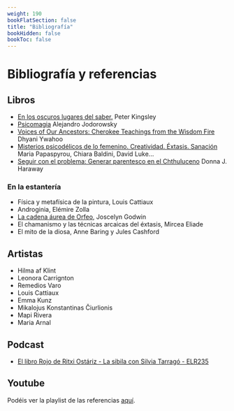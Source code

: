 ```yaml
---
weight: 190
bookFlatSection: false
title: "Bibliografía"
bookHidden: false
bookToc: false
---
```


# Bibliografía y referencias

## Libros

- [En los oscuros lugares del saber.](https://amzn.to/3WREkcI)
  Peter Kingsley
- [Psicomagia](https://amzn.to/4jSsCIS) Alejandro Jodorowsky 
- [Voices of Our Ancestors: Cherokee Teachings from the Wisdom Fire](https://amzn.to/4hJgdoo) Dhyani Ywahoo
- [Misterios psicodélicos de lo femenino. Creatividad. Éxtasis. Sanación](https://amzn.to/4aToS5t) 
  Maria Papaspyrou, Chiara Baldini, David Luke...
- [Seguir con el problema: Generar parentesco en el Chthuluceno](https://amzn.to/4gzPLN0) Donna J. Haraway

### En la estantería

- Física y metafísica de la pintura, Louis Cattiaux
- Androginia, Elémire Zolla
- [La cadena áurea de Orfeo](https://amzn.to/4gwzloI), Joscelyn Godwin
- El chamanismo y las técnicas arcaicas del éxtasis, Mircea Eliade
- El mito de la diosa, Anne Baring y Jules Cashford

## Artistas

- Hilma af Klint
- Leonora Carrignton
- Remedios Varo
- Louis Cattiaux
- Emma Kunz
- Mikalojus Konstantinas Čiurlionis
- Mapi Rivera
- Maria Arnal

## Podcast

- [El libro Rojo de Ritxi Ostáriz - La sibila con Silvia Tarragó - ELR235](https://open.spotify.com/episode/7sMIEy17vbR9PqfpnWtpnZ)

## Youtube

Podéis ver la playlist de las referencias [aquí](https://www.youtube.com/watch?v=AiBaXhoAkE8&list=PLDtuqx9znDF__iRQ8yzHVCzaZ49XypuWy).